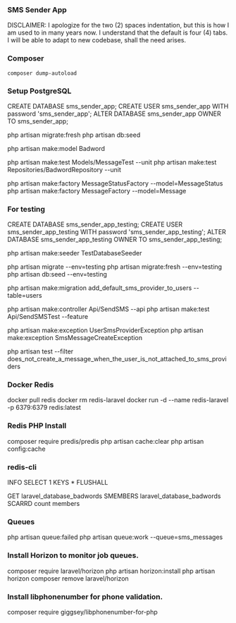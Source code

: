 ### SMS Sender App

DISCLAIMER:
I apologize for the two (2) spaces indentation, but this is how I am used to in many years now.
I understand that the default is four (4) tabs. I will be able to adapt to new codebase, shall the need arises.

### Composer
```
composer dump-autoload
```

### Setup PostgreSQL
CREATE DATABASE sms_sender_app;
CREATE USER sms_sender_app WITH password 'sms_sender_app';
ALTER DATABASE sms_sender_app OWNER TO sms_sender_app;

php artisan migrate:fresh
php artisan db:seed

php artisan make:model Badword

php artisan make:test Models/MessageTest --unit
php artisan make:test Repositories/BadwordRepository --unit

php artisan make:factory MessageStatusFactory --model=MessageStatus
php artisan make:factory MessageFactory --model=Message

### For testing
CREATE DATABASE sms_sender_app_testing;
CREATE USER sms_sender_app_testing WITH password 'sms_sender_app_testing';
ALTER DATABASE sms_sender_app_testing OWNER TO sms_sender_app_testing;

php artisan make:seeder TestDatabaseSeeder

php artisan migrate --env=testing
php artisan migrate:fresh --env=testing
php artisan db:seed --env=testing

php artisan make:migration add_default_sms_provider_to_users --table=users

php artisan make:controller Api/SendSMS --api
php artisan make:test Api/SendSMSTest --feature

php artisan make:exception UserSmsProviderException
php artisan make:exception SmsMessageCreateException

php artisan test --filter does_not_create_a_message_when_the_user_is_not_attached_to_sms_providers

### Docker Redis
docker pull redis
docker rm redis-laravel
docker run -d --name redis-laravel -p 6379:6379 redis:latest

### Redis PHP Install
composer require predis/predis
php artisan cache:clear
php artisan config:cache

### redis-cli
INFO
SELECT 1
KEYS *
FLUSHALL

GET laravel_database_badwords
SMEMBERS laravel_database_badwords
SCARRD count members

### Queues
php artisan queue:failed
php artisan queue:work --queue=sms_messages

### Install Horizon to monitor job queues.
composer require laravel/horizon
php artisan horizon:install
php artisan horizon
composer remove laravel/horizon


### Install libphonenumber for phone validation.
composer require giggsey/libphonenumber-for-php